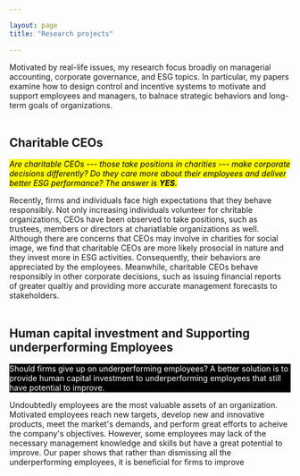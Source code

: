 ```yaml
---

layout: page
title: "Research projects"

---
```



Motivated by real-life issues, my research focus broadly on managerial accounting, corporate governance, and ESG topics. In particular, my papers examine how to design control and incentive systems to motivate and support employees and managers, to balnace strategic behaviors and long-term goals of organizations.
<br>
<br>

## Charitable CEOs

<mark bacground-color: grey> <i>Are charitable CEOs --- those take positions in charities --- make corporate decisions differently? Do they care more about their employees and deliver better ESG performance? The answer is <b>YES</b>.</i> </font>

Recently, firms and individuals face high expectations that they behave responsibly. Not only increasing individuals volunteer for chritable organizations, CEOs have been observed to take positions, such as trustees, members or directors at chariatlable organizations as well. Although there are concerns that CEOs may involve in charities for social image, we find that charitable CEOs are more likely prosocial in nature and they invest more in ESG activities. Consequently, their behaviors are appreciated by the employees. Meanwhile, charitable CEOs behave responsibly in other corporate decisions, such as issuing financial reports of greater qualtiy and providing more accurate management forecasts to stakeholders.
<br>
<br>


## Human capital investment and Supporting underperforming Employees

<div style="background-color: black; color: white"> Should firms give up on underperforming employees? A better solution is to provide human capital investment to underperforming employees that still have potential to improve. </div>

Undoubtedly employees are the most valuable assets of an organization. Motivated employees reach new targets, develop new and innovative products, meet the market's demands, and perform great efforts to acheive the company's objectives. However, some employees may lack of the necessary management knowledge and skills but have a great potential to improve. Our paper shows that rather than dismissing all the underperforming employees, it is beneficial for firms to improve 







